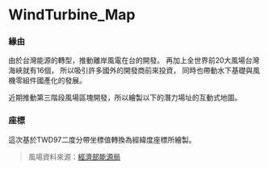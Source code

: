 # WindTurbine_Map

### 緣由
由於台灣能源的轉型，推動離岸風電在台的開發。
再加上全世界前20大風場台灣海峽就有16個，
所以吸引許多國外的開發商前來投資，
同時也帶動水下基礎與風機零組件國產化的發展。

近期推動第三階段風場區塊開發，所以繪製以下的潛力場址的互動式地圖。

### 座標
這次基於TWD97二度分帶坐標值轉換為經緯度座標所繪製。

> 風場資料來源：[經濟部能源局](https://data.gov.tw/dataset/36681)
